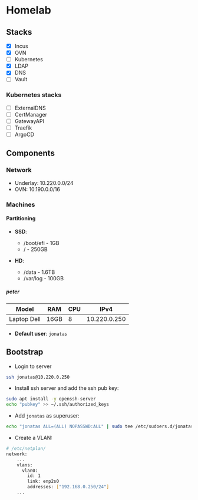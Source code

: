 # Homelab

## Stacks

- [x] Incus
- [x] OVN
- [ ] Kubernetes
- [X] LDAP
- [X] DNS
- [ ] Vault
<!-- - [ ] Netbox -->

### Kubernetes stacks

- [ ] ExternalDNS
- [ ] CertManager
- [ ] GatewayAPI
- [ ] Traefik
- [ ] ArgoCD

## Components

### Network

- Underlay: 10.220.0.0/24
- OVN: 10.190.0.0/16

### Machines

#### Partitioning

- **SSD**:
  - /boot/efi - 1GB
  - / - 250GB

- **HD**:
  - /data - 1.6TB
  - /var/log - 100GB

##### peter

| Model       | RAM  | CPU | IPv4         |
| -----       | ---  | --- | ----         |
| Laptop Dell | 16GB |  8  | 10.220.0.250 |

- **Default user**: `jonatas`

## Bootstrap

- Login to server

```bash
ssh jonatas@10.220.0.250
```

- Install ssh server and add the ssh pub key:

```bash
sudo apt install -y openssh-server
echo "pubkey" >> ~/.ssh/authorized_keys
```

- Add `jonatas` as superuser:

```bash
echo "jonatas ALL=(ALL) NOPASSWD:ALL" | sudo tee /etc/sudoers.d/jonatas.conf
```

- Create a VLAN:

```bash
# /etc/netplan/
network:
    ...
    vlans:
      vlan0:
        id: 1
        link: enp2s0
        addresses: ["192.168.0.250/24"]
    ...
```
